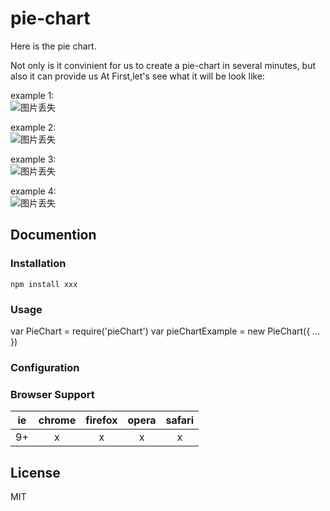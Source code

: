 # pie-chart
Here is the pie chart.

Not only is it convinient for us to create a pie-chart in several minutes, but also it can provide us 
At First,let's see what it will be look like:

example 1:<br/>
![图片丢失](http://cl.ly/2T0P0N3F3n37/Snip20160331_4.png)

example 2:<br/>
![图片丢失](http://cl.ly/3Z3S1l2t1S2E/Snip20160331_6.png)

example 3:<br/>
![图片丢失](http://cl.ly/1B0V1Q441N0v/Snip20160331_3.png)

example 4:<br/>
![图片丢失](http://cl.ly/1M3n330B2D1I/Snip20160401_7.png)

## Documention
### Installation
`npm install xxx`
### Usage
var PieChart = require('pieChart')
var pieChartExample = new PieChart({ ... })

### Configuration

### Browser Support
|ie|chrome|firefox|opera|safari|
|:-:|:-:|:-:|:-:|:-:|
|9+|x|x|x|x|
## License
MIT
